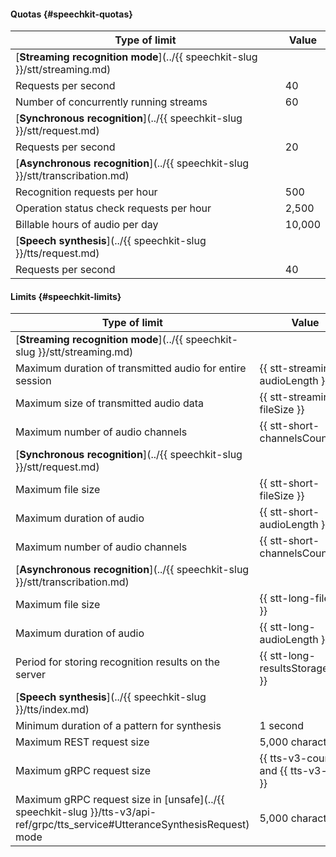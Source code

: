 
#### Quotas {#speechkit-quotas}

| Type of limit | Value |
----- | -----
| [**Streaming recognition mode**](../{{ speechkit-slug }}/stt/streaming.md) |
| Requests per second | 40 |
| Number of concurrently running streams | 60 |
| [**Synchronous recognition**](../{{ speechkit-slug }}/stt/request.md) |
| Requests per second | 20 |
| [**Asynchronous recognition**](../{{ speechkit-slug }}/stt/transcribation.md) |
| Recognition requests per hour | 500 |
| Operation status check requests per hour | 2,500 |
| Billable hours of audio per day | 10,000 |
| [**Speech synthesis**](../{{ speechkit-slug }}/tts/request.md) |
| Requests per second | 40 |


#### Limits {#speechkit-limits}


| Type of limit | Value |
----- | -----
| [**Streaming recognition mode**](../{{ speechkit-slug }}/stt/streaming.md) |
| Maximum duration of transmitted audio for entire session | {{ stt-streaming-audioLength }} |
| Maximum size of transmitted audio data | {{ stt-streaming-fileSize }} |
| Maximum number of audio channels | {{ stt-short-channelsCount }} |
| [**Synchronous recognition**](../{{ speechkit-slug }}/stt/request.md) | |
| Maximum file size | {{ stt-short-fileSize }} |
| Maximum duration of audio | {{ stt-short-audioLength }} |
| Maximum number of audio channels | {{ stt-short-channelsCount }} |
| [**Asynchronous recognition**](../{{ speechkit-slug }}/stt/transcribation.md) |
| Maximum file size | {{ stt-long-fileSize }} |
| Maximum duration of audio | {{ stt-long-audioLength }} |
| Period for storing recognition results on the server | {{ stt-long-resultsStorageTime }} |
| [**Speech synthesis**](../{{ speechkit-slug }}/tts/index.md) |
| Minimum duration of a pattern for synthesis | 1 second |
| Maximum REST request size | 5,000 characters |
| Maximum gRPC request size | {{ tts-v3-count }} and {{ tts-v3-time }} |
| Maximum gRPC request size in [unsafe](../{{ speechkit-slug }}/tts-v3/api-ref/grpc/tts_service#UtteranceSynthesisRequest) mode | 5,000 characters |
